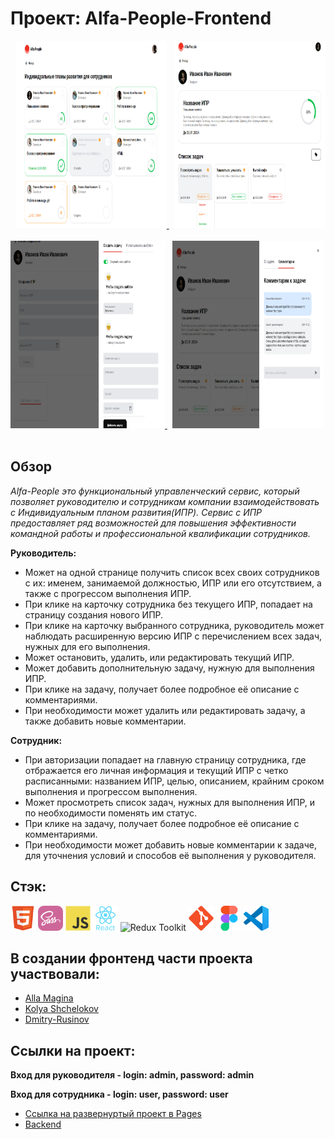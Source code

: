 # Проект: Alfa-People-Frontend

<div>
  <div>
    </a>&nbsp;
    <a href="https://Sattturday.github.io/alfa-frontend" target="_blank" rel="noreferrer">
      <img src="https://github.com/RandyCheBro/imgs-for-README/blob/main/alfa-people_1.png?raw=true" width="48%" height="300">
    </a>&nbsp;
    <a href="https://Sattturday.github.io/alfa-frontend" target="_blank" rel="noreferrer">
      <img src="https://github.com/RandyCheBro/imgs-for-README/blob/main/alfa-people_2.png?raw=true" width="48%" height="300">
    </a>&nbsp;
  </div>
  <div>
    <a href="https://Sattturday.github.io/alfa-frontend" target="_blank" rel="noreferrer">
      <img src="https://github.com/RandyCheBro/imgs-for-README/blob/main/alfa-people_3.png?raw=true" width="49%" height="300">
    </a>&nbsp;
    <a href="https://Sattturday.github.io/alfa-frontend" target="_blank" rel="noreferrer">
      <img src="https://github.com/RandyCheBro/imgs-for-README/blob/main/alfa-people_4.png?raw=true" width="48%" height="300">
    </a>&nbsp;
  </div>
</div>

## Обзор

_Alfa-People это функциональный управленческий сервис, который позволяет руководителю и сотрудникам компании взаимодействовать с Индивидуальным планом развития(ИПР). Сервис с ИПР предоставляет ряд возможностей для повышения эффективности командной работы и профессиональной квалификации сотрудников._

**Руководитель:**

- Может на одной странице получить список всех своих сотрудников с их: именем, занимаемой должностью, ИПР или его отсутствием, а также с прогрессом выполнения ИПР.
- При клике на карточку сотрудника без текущего ИПР, попадает на страницу создания нового ИПР.
- При клике на карточку выбранного сотрудника, руководитель может наблюдать расширенную версию ИПР с перечислением всех задач, нужных для его выполнения.
- Может остановить, удалить, или редактировать текущий ИПР.
- Может добавить дополнительную задачу, нужную для выполнения ИПР.
- При клике на задачу, получает более подробное её описание с комментариями.
- При необходимости может удалить или редактировать задачу, а также добавить новые комментарии.

**Сотрудник:**

- При авторизации попадает на главную страницу сотрудника, где отбражается его личная информация и текущий ИПР с четко расписанными: названием ИПР, целью, описанием, крайним сроком выполнения и прогрессом выполнения.
- Может просмотреть список задач, нужных для выполнения ИПР, и по необходимости поменять им статус.
- При клике на задачу, получает более подробное её описание с комментариями.
- При необходимости может добавить новые комментарии к задаче, для уточнения условий и способов её выполнения у руководителя.

## Стэк:

<div>
  <img src="https://raw.githubusercontent.com/devicons/devicon/1119b9f84c0290e0f0b38982099a2bd027a48bf1/icons/html5/html5-original.svg" title="HTML5" alt="HTML" width="40" height="40"/>

  <img src="https://github.com/tandpfun/skill-icons/blob/main/icons/Sass.svg" title="SCSS" alt="SCSS" width="40" height="40"/>

  <img src="https://raw.githubusercontent.com/devicons/devicon/1119b9f84c0290e0f0b38982099a2bd027a48bf1/icons/javascript/javascript-original.svg" title="JavaScript" alt="JavaScript" width="40" height="40"/>

  <img src="https://raw.githubusercontent.com/devicons/devicon/1119b9f84c0290e0f0b38982099a2bd027a48bf1/icons/react/react-original-wordmark.svg" title="React" alt="React" width="40" height="40"/>

 <img src="https://cdn.icon-icons.com/icons2/2415/PNG/512/redux_original_logo_icon_146365.png" title="Redux Toolkit" alt="Redux Toolkit" width="40" height="40"/>

  <img src="https://raw.githubusercontent.com/devicons/devicon/1119b9f84c0290e0f0b38982099a2bd027a48bf1/icons/git/git-original.svg" title="Git" alt="Git" width="40" height="40"/>

  <img src="https://raw.githubusercontent.com/devicons/devicon/1119b9f84c0290e0f0b38982099a2bd027a48bf1/icons/figma/figma-original.svg" title="Figma" alt="Figma" width="40" height="40"/>

  <img src="https://raw.githubusercontent.com/devicons/devicon/1119b9f84c0290e0f0b38982099a2bd027a48bf1/icons/vscode/vscode-original.svg" title="VSCode" alt="VSCode" width="40" height="40"/>
</div>

## В создании фронтенд части проекта участвовали:

- [Alla Magina](https://github.com/Sattturday)
- [Kolya Shchelokov](https://github.com/RandyCheBro)
- [Dmitry-Rusinov](https://github.com/Dmitry-Rusinov)

## Ссылки на проект:

**Вход для руководителя - login: admin, password: admin**

**Вход для сотрудника - login: user, password: user**

- [Ссылка на развернуртый проект в Pages](https://Sattturday.github.io/alfa-frontend)
- [Backend ](https://github.com/zhukov1414/MVP)
